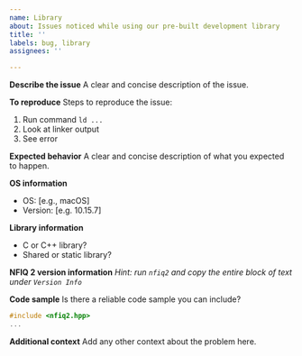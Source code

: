 ```yaml
---
name: Library
about: Issues noticed while using our pre-built development library
title: ''
labels: bug, library
assignees: ''

---
```


**Describe the issue**
A clear and concise description of the issue.

**To reproduce**
Steps to reproduce the issue:
 1. Run command `ld ...`
 2. Look at linker output
 3. See error

**Expected behavior**
A clear and concise description of what you expected to happen.

**OS information**
 - OS: [e.g., macOS]
 - Version: [e.g. 10.15.7]

**Library information**
 - C or C++ library?
 - Shared or static library?

**NFIQ 2 version information**
*Hint: run `nfiq2` and copy the entire block of text under `Version Info`*

**Code sample**
Is there a reliable code sample you can include?
```c++
#include <nfiq2.hpp>
...
```

**Additional context**
Add any other context about the problem here.
